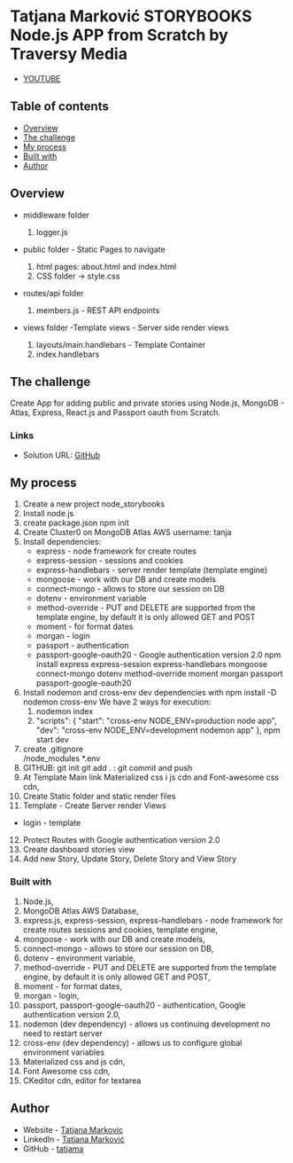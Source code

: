 # Tatjana Marković STORYBOOKS Node.js APP from Scratch  by Traversy Media

- [YOUTUBE](https://www.youtube.com/watch?v=SBvmnHTQIPY)

## Table of contents

  - [Overview](#overview)
  - [The challenge](#the-challenge)
  - [My process](#my-process)
  - [Built with](#built-with)
  - [Author](#author)

## Overview

- middleware folder 
  1. logger.js

- public folder - Static Pages to navigate
  1. html pages: about.html and index.html
  2. CSS folder -> style.css  

- routes/api folder
  1. members.js - REST API endpoints

- views folder -Template views - Server side render views
  1. layouts/main.handlebars - Template Container
  2. index.handlebars

## The challenge

Create App for adding public and private stories using Node.js, MongoDB - Atlas, Express, React.js and Passport oauth from Scratch.

### Links

- Solution URL: [GitHub](https://github.com/tatjama/node_storybooks/tree/develop)

## My process

1. Create a new project node_storybooks
2. Install node.js
3. create package.json
    npm init 
4. Create Cluster0 on MongoDB Atlas AWS username: tanja
5. Install dependencies: 
    - express - node framework for create routes
    - express-session - sessions and cookies
    - express-handlebars - server render template (template engine)
    - mongoose - work with our DB and create models
    - connect-mongo - allows to store our session on DB
    - dotenv - environment variable
    - method-override - PUT and DELETE are supported from the template engine, by default it is only allowed GET and POST
    - moment - for format dates
    - morgan - login  
    - passport - authentication 
    - passport-google-oauth20 - Google authentication version 2.0 
    npm install express express-session express-handlebars mongoose connect-mongo dotenv method-override moment morgan passport passport-google-oauth20
6. Install nodemon and cross-env dev dependencies with
    npm install -D nodemon cross-env
    We have 2 ways for execution:
    1. nodemon index
    2. "scripts": {
                  "start": "cross-env NODE_ENV=production node app",
                  "dev": "cross-env NODE_ENV=development nodemon app"
                    },
        npm start dev 
7. create .gitignore   
  /node_modules
  *.env
8. GITHUB: git init
           git add .
         : git commit and push
9. At Template Main link Materialized css i js cdn and Font-awesome css cdn,
10. Create Static folder and static render files
11. Template - Create Server render Views
  - login - template
12. Protect Routes with Google authentication version 2.0
13. Create dashboard stories view
14. Add new Story, Update Story, Delete Story and View Story
### Built with

1. Node.js,
2. MongoDB Atlas AWS Database,
3. express.js, express-session, express-handlebars - node framework for create routes sessions      and  cookies, template engine, 
4. mongoose - work with our DB and create models,
5. connect-mongo - allows to store our session on DB,
6. dotenv - environment variable,
7. method-override - PUT and DELETE are supported from the template engine, by default it is only allowed GET and POST,
8. moment - for format dates,
9. morgan - login,
10. passport, passport-google-oauth20 - authentication, Google authentication version 2.0,
11. nodemon (dev dependency) - allows us continuing development no need to restart server
12. cross-env (dev dependency) - allows us to configure global environment variables
13. Materialized css and js cdn,
14. Font Awesome css cdn,
15. CKeditor cdn, editor for textarea 
## Author

- Website - [Tatjana Markovic](https://my-react-portfolio-tatjana.vercel.app/)
- LinkedIn - [Tatjana Marković](https://www.linkedin.com/in/tatjana-markovi%C4%87-919501189/)
- GitHub - [tatjama](https://github.com/tatjama)